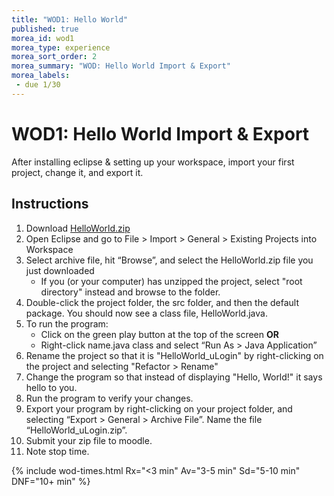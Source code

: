 ```yaml
---
title: "WOD1: Hello World"
published: true
morea_id: wod1
morea_type: experience
morea_sort_order: 2
morea_summary: "WOD: Hello World Import & Export"
morea_labels:
 - due 1/30
---
```


# WOD1: Hello World Import & Export

After installing eclipse & setting up your workspace, import your first project, change it, and export it.

## Instructions

<!--1. *Start your timer*-->
1. Download [HelloWorld.zip](HelloWorld.zip)
1. Open Eclipse and go to File > Import > General > Existing Projects into Workspace
1. Select archive file, hit “Browse”, and select the HelloWorld.zip file you just downloaded
    - If you (or your computer) has unzipped the project, select "root directory" instead and browse to the folder.
1. Double-click the project folder, the src folder, and then the default package. You should now see a class file, HelloWorld.java.
1. To run the program:
    -  Click on the green play button at the top of the screen **OR**
    - Right-click name.java class and select “Run As > Java Application”
1. Rename the project so that it is "HelloWorld_uLogin" by right-clicking on the project and selecting "Refactor > Rename"
1. Change the program so that instead of displaying "Hello, World!" it says hello to you.
2. Run the program to verify your changes.
3. Export your program by right-clicking on your project folder, and selecting “Export > General > Archive File”. Name the file “HelloWorld_uLogin.zip”.
4. Submit your zip file to moodle.
5. Note stop time.
<!--1. *Stop your timer*-->

{% include wod-times.html Rx="<3 min" Av="3-5 min" Sd="5-10 min" DNF="10+ min" %}

<!--## Demonstration

Once you've finished doing the WOD a single time, watch me do it:

{% include youtube.html id="lbh5q9Lj-As" %}

{% include wod-warning.html %}-->